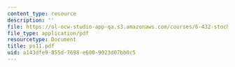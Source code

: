 ```yaml
---
content_type: resource
description: ''
file: https://ol-ocw-studio-app-qa.s3.amazonaws.com/courses/6-432-stochastic-processes-detection-and-estimation-spring-2004/a143dfe9855d7698e6009023d07bb0c5_ps11.pdf
file_type: application/pdf
resourcetype: Document
title: ps11.pdf
uid: a143dfe9-855d-7698-e600-9023d07bb0c5
---
```

